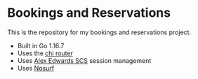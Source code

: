 # Bookings and Reservations

This is the repository for my bookings and reservations project.

- Built in Go 1.16.7
- Uses the [chi router](https://github.com/go-chi/chi)
- Uses [Alex Edwards SCS](https://gihub.com/alexedwards/scs/v2) session management
- Uses [Nosurf](https://github.com/justinas/nosurf)